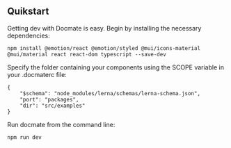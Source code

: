 ## Quikstart

Getting dev with Docmate is easy. Begin by installing the necessary dependencies:

    npm install @emotion/react @emotion/styled @mui/icons-material @mui/material react react-dom typescript --save-dev

Specify the folder containing your components using the SCOPE variable in your .docmaterc file:

    {
        "$schema": "node_modules/lerna/schemas/lerna-schema.json",
        "port": "packages",
        "dir": "src/examples"
    }

Run docmate from the command line:

    npm run dev
